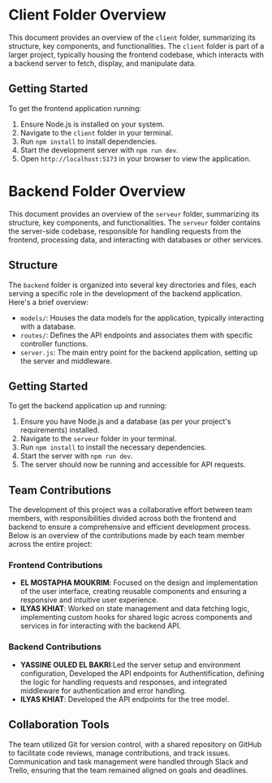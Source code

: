 # Client Folder Overview

This document provides an overview of the `client` folder, summarizing its structure, key components, and functionalities. The `client` folder is part of a larger project, typically housing the frontend codebase, which interacts with a backend server to fetch, display, and manipulate data.

## Getting Started

To get the frontend application running:

1. Ensure Node.js is installed on your system.
2. Navigate to the `client` folder in your terminal.
3. Run `npm install` to install dependencies.
4. Start the development server with `npm run dev`.
5. Open `http://localhost:5173` in your browser to view the application.


# Backend Folder Overview

This document provides an overview of the `serveur` folder, summarizing its structure, key components, and functionalities. The `serveur` folder contains the server-side codebase, responsible for handling requests from the frontend, processing data, and interacting with databases or other services.

## Structure

The `backend` folder is organized into several key directories and files, each serving a specific role in the development of the backend application. Here's a brief overview:

- `models/`: Houses the data models for the application, typically interacting with a database.
- `routes/`: Defines the API endpoints and associates them with specific controller functions.
- `server.js`: The main entry point for the backend application, setting up the server and middleware.

## Getting Started

To get the backend application up and running:

1. Ensure you have Node.js and a database (as per your project's requirements) installed.
2. Navigate to the `serveur` folder in your terminal.
3. Run `npm install` to install the necessary dependencies.
4. Start the server with `npm run dev`.
5. The server should now be running and accessible for API requests.

## Team Contributions

The development of this project was a collaborative effort between team members, with responsibilities divided across both the frontend and backend to ensure a comprehensive and efficient development process. Below is an overview of the contributions made by each team member across the entire project:

### Frontend Contributions

- **EL MOSTAPHA MOUKRIM**: Focused on the design and implementation of the user interface, creating reusable components and ensuring a responsive and intuitive user experience.
- **ILYAS KHIAT**: Worked on state management and data fetching logic, implementing custom hooks for shared logic across components and services in for interacting with the backend API.

### Backend Contributions

- **YASSINE OULED EL BAKRI**:Led the server setup and environment configuration, Developed the API endpoints for Authentification, defining the logic for handling requests and responses, and integrated middleware for authentication and error handling.
- **ILYAS KHIAT**: Developed the API endpoints for the tree model.

## Collaboration Tools

The team utilized Git for version control, with a shared repository on GitHub to facilitate code reviews, manage contributions, and track issues. Communication and task management were handled through Slack and Trello, ensuring that the team remained aligned on goals and deadlines.




